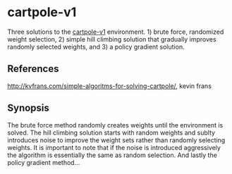 # cartpole-v1
Three solutions to the [cartpole-v1](https://gym.openai.com/envs/CartPole-v1/) environment. 1) brute force, randomized weight selection, 2) simple hill climbing solution that gradually improves randomly selected weights, and 3) a policy gradient solution.

## References
http://kvfrans.com/simple-algoritms-for-solving-cartpole/, kevin frans

## Synopsis
The brute force method randomly creates weights until the environment is solved. The hill climbing solution starts with random weights and sublty introduces noise to improve the weight sets rather than randomly selecting weights. It is important to note that if the noise is introduced aggressively the algorithm is essentially the same as random selection. And lastly the policy gradient method...

